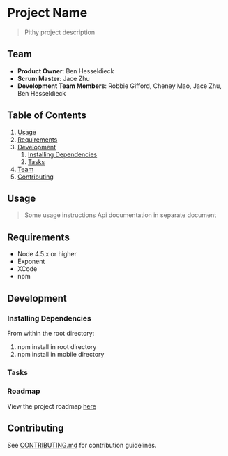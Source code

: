 # Project Name

> Pithy project description

## Team

  - __Product Owner__: Ben Hesseldieck
  - __Scrum Master__: Jace Zhu
  - __Development Team Members__: Robbie Gifford, Cheney Mao, Jace Zhu, Ben Hesseldieck

## Table of Contents

1. [Usage](#Usage)
1. [Requirements](#requirements)
1. [Development](#development)
    1. [Installing Dependencies](#installing-dependencies)
    1. [Tasks](#tasks)
1. [Team](#team)
1. [Contributing](#contributing)

## Usage

> Some usage instructions
> Api documentation in separate document

## Requirements

- Node 4.5.x or higher
- Exponent
- XCode
- npm

## Development

### Installing Dependencies

From within the root directory:

1. npm install in root directory
2. npm install in mobile directory

### Tasks

### Roadmap

View the project roadmap [here](LINK_TO_PROJECT_ISSUES)


## Contributing

See [CONTRIBUTING.md](CONTRIBUTING.md) for contribution guidelines.
